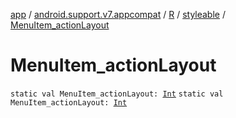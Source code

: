 [app](../../../index.md) / [android.support.v7.appcompat](../../index.md) / [R](../index.md) / [styleable](index.md) / [MenuItem_actionLayout](.)

# MenuItem_actionLayout

`static val MenuItem_actionLayout: `[`Int`](https://kotlinlang.org/api/latest/jvm/stdlib/kotlin/-int/index.html)
`static val MenuItem_actionLayout: `[`Int`](https://kotlinlang.org/api/latest/jvm/stdlib/kotlin/-int/index.html)